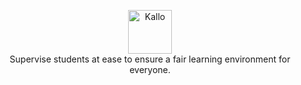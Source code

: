 <p align="center">
	<img src="https://raw.githubusercontent.com/kallo-project/about/main/logo.svg" alt="Kallo" height="70" />
  <br />
  Supervise students at ease to ensure a fair learning environment for everyone.
</p>
